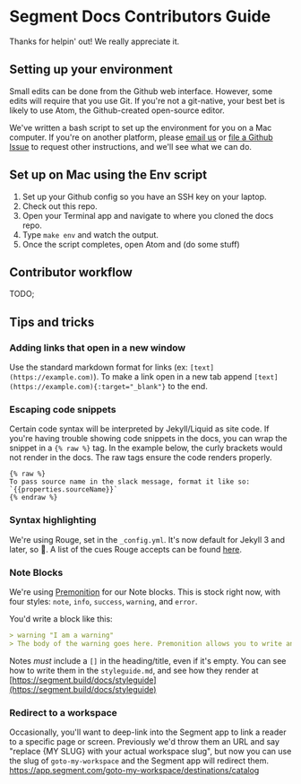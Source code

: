# Segment Docs Contributors Guide

Thanks for helpin' out! We really appreciate it.


## Setting up your environment

Small edits can be done from the Github web interface. However, some edits will require that you use Git. If you're not a git-native, your best bet is likely to use Atom, the Github-created open-source editor.

We've written a bash script to set up the environment for you on a Mac computer. If you're on another platform, please [email us](mailto:docs-feedback@segment.com) or [file a Github Issue](https://github.com/segmentio/segment-docs/issues/new) to request other instructions, and we'll see what we can do.

## Set up on Mac using the Env script

1. Set up your Github config so you have an SSH key on your laptop.
2. Check out this repo.
3. Open your Terminal app and navigate to where you cloned the docs repo.
4. Type `make env` and watch the output.
5. Once the script completes, open Atom and (do some stuff)



## Contributor workflow

TODO;


## Tips and tricks


### Adding links that open in a new window

Use the standard markdown format for links (ex: `[text](https://example.com)`).
To make a link open in a new tab append `[text](https://example.com){:target="_blank"}` to the end.

### Escaping code snippets

Certain code syntax will be interpreted by Jekyll/Liquid as site code. If you're having trouble showing code snippets in the docs, you can wrap the snippet in a `{% raw %}` tag. In the example below, the curly brackets would not render in the docs. The raw tags ensure the code renders properly.

```
{% raw %}
To pass source name in the slack message, format it like so: `{{properties.sourceName}}`
{% endraw %}
```


### Syntax highlighting

We're using Rouge, set in the `_config.yml`. It's now default for Jekyll 3 and later, so 🎉.
A list of the cues Rouge accepts can be found [here](https://github.com/rouge-ruby/rouge/wiki/list-of-supported-languages-and-lexers).

### Note Blocks
We're using [Premonition](https://github.com/lazee/premonition) for our Note blocks. This is stock right now, with four styles: `note`, `info`, `success`, `warning`, and `error`.

You'd write a block like this:
```md
> warning "I am a warning"
> The body of the warning goes here. Premonition allows you to write any `Markdown` inside the block.
```

Notes *must* include a `[]` in the heading/title, even if it's empty.
You can see how to write them in the `styleguide.md`, and see how they render at [https://segment.build/docs/styleguide](https://segment.build/docs/styleguide)

### Redirect to a workspace
Occasionally, you'll want to deep-link into the Segment app to link a reader to a specific page or screen. Previously we'd throw them an URL and say "replace {MY SLUG} with your actual workspace slug", but now you can use the slug of `goto-my-workspace` and the Segment app will redirect them.
https://app.segment.com/goto-my-workspace/destinations/catalog
